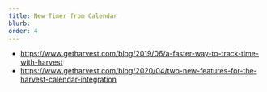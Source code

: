 ```yaml
---
title: New Timer from Calendar
blurb:
order: 4
---
```


- https://www.getharvest.com/blog/2019/06/a-faster-way-to-track-time-with-harvest
- https://www.getharvest.com/blog/2020/04/two-new-features-for-the-harvest-calendar-integration
